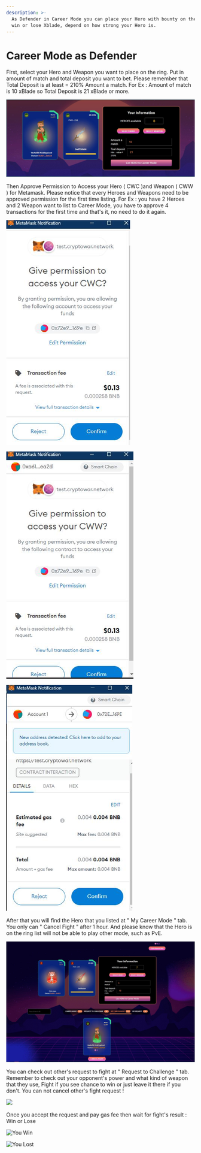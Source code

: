 ```yaml
---
description: >-
  As Defender in Career Mode you can place your Hero with bounty on the ring and
  win or lose Xblade, depend on how strong your Hero is.
---
```


# Career Mode as Defender

First, select your Hero and Weapon you want to place on the ring. Put in amount of match and total deposit you want to bet. Please remember that Total Deposit is at least = 210% Amount a match. For Ex : Amount of match is 10 xBlade so Total Deposit is 21 xBlade or more.

![List Hero to Career Mode](<../../.gitbook/assets/10 (1).jpg>)

Then Approve Permission to Access your Hero ( CWC )and Weapon ( CWW ) for Metamask. Please notice that every Heroes and Weapons need to be approved permission for the first time listing. For Ex : you have 2 Heroes and 2 Weapon want to list to Career Mode, you have to approve 4 transactions for the first time and that's it, no need to do it again.

![Approve CWC access](../../.gitbook/assets/11.jpg)

![Approve CWW access](../../.gitbook/assets/12.jpg)

![Confirm Gas fee & xBlade spending](<../../.gitbook/assets/13 (2).jpg>)

After that you will find the Hero that you listed at " My Career Mode " tab. You only can " Cancel Fight " after 1 hour. And please know that the Hero is on the ring list will not be able to play other mode, such as PvE.

![Your listing](<../../.gitbook/assets/14 (1).jpg>)

You can check out other's request to fight at " Request to Challenge " tab. Remember to check out your opponent's power and what kind of weapon that they use, Fight if you see chance to win or just leave it there if you don't. You can not cancel other's fight request !

![](../../.gitbook/assets/photo\_2022-01-05\_15-44-54.jpg)

Once you accept the request and pay gas fee then wait for fight's result : Win or Lose

![You Win](<../../.gitbook/assets/photo\_2022-01-05\_15-57-43 (1) (1).jpg>)

![You Lost](../../.gitbook/assets/photo\_2022-01-05\_15-57-53.jpg)

